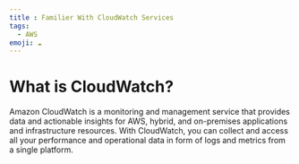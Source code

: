 ```yaml
---
title : Familier With CloudWatch Services
tags:
  - AWS
emoji: ☁️
---
```

# What is CloudWatch?
Amazon CloudWatch is a monitoring and management service that provides data and actionable insights for AWS, hybrid, and on-premises applications and infrastructure resources. With CloudWatch, you can collect and access all your performance and operational data in form of logs and metrics from a single platform.